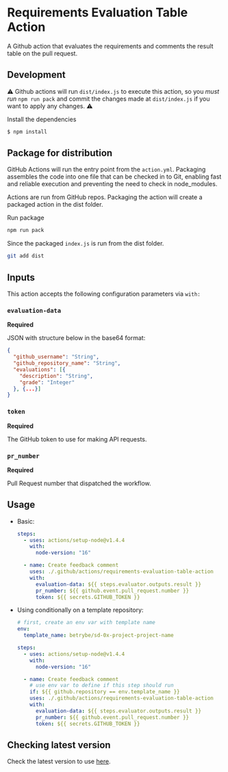 # Requirements Evaluation Table Action

A Github action that evaluates the requirements and comments the result table on the pull request.

## Development

⚠️ Github actions will run `dist/index.js` to execute this action, so you *must run* `npm run pack` and commit the changes made at `dist/index.js` if you want to apply any changes. ⚠️

Install the dependencies
```bash
$ npm install
```

## Package for distribution

GitHub Actions will run the entry point from the `action.yml`. Packaging assembles the code into one file that can be checked in to Git, enabling fast and reliable execution and preventing the need to check in node_modules.

Actions are run from GitHub repos. Packaging the action will create a packaged action in the dist folder.

Run package

```bash
npm run pack
```

Since the packaged `index.js` is run from the dist folder.

```bash
git add dist
```

## Inputs

This action accepts the following configuration parameters via `with:`

### `evaluation-data`
  
**Required**

JSON with structure below in the base64 format:

```json
{
  "github_username": "String",
  "github_repository_name": "String",
  "evaluations": [{
    "description": "String",
    "grade": "Integer"
  }, {...}]
}
```

### `token`

**Required**

The GitHub token to use for making API requests.

### `pr_number`

**Required**

Pull Request number that dispatched the workflow.

## Usage

- Basic:

  ```yaml
  steps:
    - uses: actions/setup-node@v1.4.4
      with:
        node-version: "16"

    - name: Create feedback comment
      uses: ./.github/actions/requirements-evaluation-table-action
      with:
        evaluation-data: ${{ steps.evaluator.outputs.result }}
        pr_number: ${{ github.event.pull_request.number }}
        token: ${{ secrets.GITHUB_TOKEN }}
  ```

- Using conditionally on a template repository:
  
  ```yaml
  # first, create an env var with template name
  env:
    template_name: betrybe/sd-0x-project-project-name

  steps:
    - uses: actions/setup-node@v1.4.4
      with:
        node-version: "16"

    - name: Create feedback comment
      # use env var to define if this step should run
      if: ${{ github.repository == env.template_name }}
      uses: ./.github/actions/requirements-evaluation-table-action
      with:
        evaluation-data: ${{ steps.evaluator.outputs.result }}
        pr_number: ${{ github.event.pull_request.number }}
        token: ${{ secrets.GITHUB_TOKEN }}
  ```  


## Checking latest version

Check the latest version to use [here](https://github.com/betrybe/requirements-evaluation-table-action/releases).

